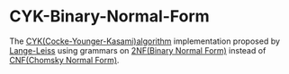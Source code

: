 # CYK-Binary-Normal-Form
The [CYK(Cocke-Younger-Kasami)algorithm](https://en.wikipedia.org/wiki/CYK_algorithm) implementation proposed by 
[Lange-Leiss](http://ddi.cs.uni-potsdam.de/InformaticaDidactica/LangeLeiss2009/)  using
grammars on [2NF(Binary Normal Form)](http://ddi.cs.uni-potsdam.de/InformaticaDidactica/LangeLeiss2009#tth_sEc4) instead of [CNF(Chomsky Normal Form)](https://en.wikipedia.org/wiki/Chomsky_normal_form).
